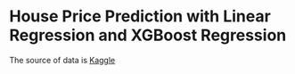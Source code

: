 # House Price Prediction with Linear Regression and XGBoost Regression

The source of data is [Kaggle](https://www.kaggle.com/c/house-prices-advanced-regression-techniques/data)


